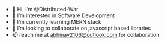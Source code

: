- 👋 Hi, I’m @Distributed-War
- 👀 I’m interested in Software Development
- 🌱 I’m currently learning MERN stack
- 💞️ I’m looking to collaborate on javascript based libraries
- 📫 reach me at abhinav2106@outlook.com for collaboration

<!---
Distributed-War/Distributed-War is a ✨ special ✨ repository because its `README.md` (this file) appears on your GitHub profile.
You can click the Preview link to take a look at your changes.
--->

